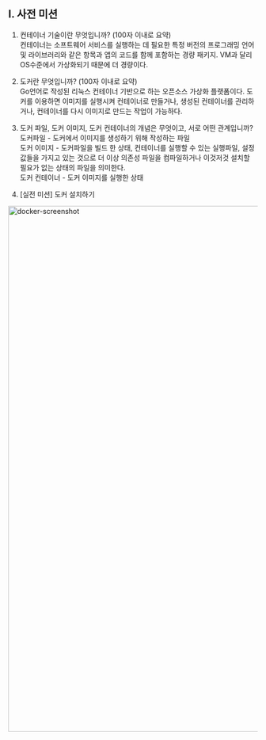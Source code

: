 ## I. 사전 미션
1. 컨테이너 기술이란 무엇입니까? (100자 이내로 요약)<br>
컨테이너는 소프트웨어 서비스를 실행하는 데 필요한 특정 버전의 프로그래밍 언어 및 라이브러리와 같은 항목과 앱의 코드를 함께 포함하는 경량 패키지. VM과 달리 OS수준에서 가상화되기 때문에 더 경량이다.

3. 도커란 무엇입니까? (100자 이내로 요약)<br>
Go언어로 작성된 리눅스 컨테이너 기반으로 하는 오픈소스 가상화 플랫폼이다. 도커를 이용하면 이미지를 실행시켜 컨테이너로 만들거나, 생성된 컨테이너를 관리하거나, 컨테이너를 다시 이미지로 만드는 작업이 가능하다.

4. 도커 파일, 도커 이미지, 도커 컨테이너의 개념은 무엇이고, 서로 어떤 관계입니까?<br>
도커파일 - 도커에서 이미지를 생성하기 위해 작성하는 파일<br>
도커 이미지 - 도커파일을 빌드 한 상태, 컨테이너를 실행할 수 있는 실행파일, 설정 값들을 가지고 있는 것으로 더 이상 의존성 파일을 컴파일하거나 이것저것 설치할 필요가 없는 상태의 파일을 의미한다.<br>
도커 컨테이너 - 도커 이미지를 실행한 상태<br>

6. [실전 미션] 도커 설치하기<br>
<img width="1062" alt="docker-screenshot" src="https://github.com/h271-middle/docker/assets/114089228/e2f46795-5579-402d-8dda-a0f6272bbc7c">
